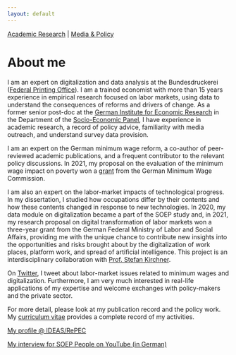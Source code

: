 ```yaml
---
layout: default
---
```

[Academic Research](./academicresearch.md) | [Media & Policy](./mediapolicy.md)

# About me

I am an expert on digitalization and data analysis at the Bundesdruckerei ([Federal Printing Office](https://www.bundesdruckerei.de/en)). I am a trained economist with more than 15 years experience in empirical research focused on labor markets, using data to understand the consequences of reforms and drivers of change. As a former senior post-doc at the  [German Institute for Economic Research](https://www.diw.de/de) in the Department of the [Socio-Economic Panel](https://www.diw.de/soep), I have experience in academic research, a record of policy advice, familiarity with media outreach, and understand survey data provision.

I am an expert on the German minimum wage reform, a co-author of peer-reviewed academic publications, and a frequent contributor to the relevant policy discussions. In 2021, my proposal on the evaluation of the minimum wage impact on poverty won a [grant](https://www.mindestlohn-kommission.de/DE/Forschung/Projekte/Laufend_node.html) from the German Minimum Wage Commission.

I am also an expert on the labor-market impacts of technological progress. In my dissertation, I studied how occupations differ by their contents and how these contents changed in response to new technologies. In 2020, my data module on digitalization became a part of the SOEP study and, in 2021, my research proposal on digital transformation of labor markets won a three-year grant from the German Federal Ministry of Labor and Social Affairs, providing me with the unique chance to contribute new insights into the opportunities and risks brought about by the digitalization of work places, platform work, and spread of artificial intelligence. This project is an interdisciplinary collaboration with [Prof. Stefan Kirchner](https://www.da.tu-berlin.de/v_menue/mitarbeiterinnen/prof_dr_stefan_kirchner/).

On [Twitter](https://twitter.com/_a_fedorets_), I tweet about labor-market issues related to minimum wages and digitalization. Furthermore, I am very much interested in real-life applications of my expertise and welcome exchanges with policy-makers and the private sector.

For more detail, please look at my publication record and the policy work. My [curriculum vitae](https://alexandrafedorets.files.wordpress.com/2020/04/acad_cv_2020_04_17.pdf) provides a complete record of my activities.

[My profile @ IDEAS/RePEC](https://ideas.repec.org/f/pfe457.html)

[My interview for SOEP People on YouTube (in German)](https://www.youtube.com/watch?v=4XM9yAat16Q)






